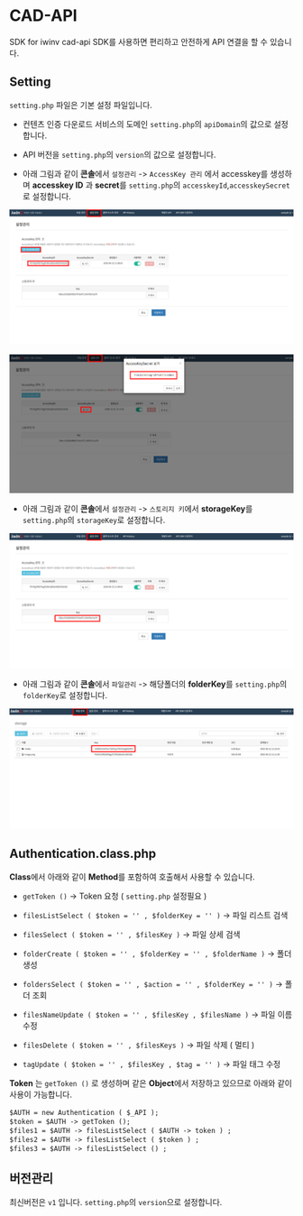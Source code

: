 # CAD-API

SDK for iwinv cad-api
SDK를 사용하면 편리하고 안전하게 API 연결을 할 수 있습니다.

## Setting

`setting.php` 파일은 기본 설정 파일입니다.

* 컨텐츠 인증 다운로드 서비스의 도메인 `setting.php`의 `apiDomain`의 값으로 설정합니다.
* API 버전을 `setting.php`의 `version`의 값으로 설정합니다.

* 아래 그림과 같이 **콘솔**에서 `설정관리` -> `AccessKey 관리` 에서 accesskey를 생성하며
**accesskey ID** 과 **secret**를 `setting.php`의 `accesskeyId`,`accesskeySecret`로 설정합니다.

<p align="center">
<img src="./img/accesskey.png">
</p>

<p align="center">
<img src="./img/secret.png">
</p>

* 아래 그림과 같이 **콘솔**에서 `설정관리` -> `스토리지 키`에서 **storageKey**를 `setting.php`의 `storageKey`로 설정합니다.

<p align="center">
<img src="./img/storagekey.png">
</p>

* 아래 그림과 같이 **콘솔**에서 `파일관리` -> 해당폴더의 **folderKey**를 `setting.php`의 `folderKey`로 설정합니다.

<p align="center">
<img src="./img/folderkey.png">
</p>

## Authentication.class.php

**Class**에서 아래와 같이 **Method**를 포함하여 호출해서 사용할 수 있습니다.

* `getToken ()` -> Token 요청 ( `setting.php` 설정필요 )

* `filesListSelect ( $token = '' , $folderKey = '' )` -> 파일 리스트 검색
* `filesSelect ( $token = '' , $filesKey )` -> 파일 상세 검색
* `folderCreate ( $token = '' , $folderKey = '' , $folderName )` -> 폴더 생성
* `foldersSelect ( $token = '' , $action = '' , $folderKey = '' )` -> 폴더 조회
* `filesNameUpdate ( $token = '' , $filesKey , $filesName )` -> 파일 이름 수정
* `filesDelete ( $token = '' , $filesKeys )` -> 파일 삭제 ( 멀티 )
* `tagUpdate ( $token = '' , $filesKey , $tag = '' )` -> 파일 태그 수정

**Token** 는 `getToken ()` 로 생성하며 같은 **Object**에서 저장하고 있으므로
아래와 같이 사용이 가능합니다.
```
$AUTH = new Authentication ( $_API );
$token = $AUTH -> getToken ();
$files1 = $AUTH -> filesListSelect ( $AUTH -> token ) ;
$files2 = $AUTH -> filesListSelect ( $token ) ;
$files3 = $AUTH -> filesListSelect () ;
```

## 버전관리

최신버전은 `v1` 입니다.
`setting.php`의 `version`으로 설정합니다.
